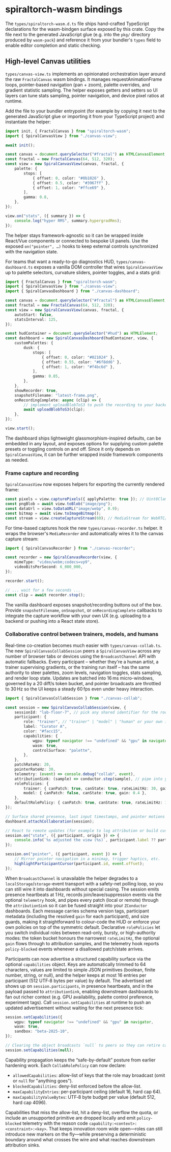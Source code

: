 # spiraltorch-wasm bindings

The `types/spiraltorch-wasm.d.ts` file ships hand-crafted TypeScript declarations for the
wasm-bindgen surface exposed by this crate. Copy the file next to the generated
JavaScript glue (e.g. into the `pkg/` directory produced by `wasm-pack`) and reference it
from your bundler's `types` field to enable editor completion and static checking.

## High-level Canvas utilities

`types/canvas-view.ts` implements an opinionated orchestration layer around the raw
`FractalCanvas` wasm bindings. It manages requestAnimationFrame loops, pointer-based
navigation (pan + zoom), palette overrides, and gradient statistic sampling. The helper
exposes getters and setters so UI layers can tune stats sampling, pointer navigation, and
device pixel ratios at runtime.

Add the file to your bundler entrypoint (for example by copying it next to the generated
JavaScript glue or importing it from your TypeScript project) and instantiate the helper:

```ts
import init, { FractalCanvas } from "spiraltorch-wasm";
import { SpiralCanvasView } from "./canvas-view";

await init();

const canvas = document.querySelector("#fractal") as HTMLCanvasElement;
const fractal = new FractalCanvas(64, 512, 320);
const view = new SpiralCanvasView(canvas, fractal, {
    palette: {
        stops: [
            { offset: 0, color: "#0b1026" },
            { offset: 0.5, color: "#3967ff" },
            { offset: 1, color: "#ffce69" },
        ],
        gamma: 0.8,
    },
});

view.on("stats", ({ summary }) => {
    console.log("hyper RMS", summary.hypergradRms);
});
```

The helper stays framework-agnostic so it can be wrapped inside React/Vue components or
connected to bespoke UI panels. Use the exposed `on("pointer", …)` hooks to keep external
controls synchronized with the navigation state.

For teams that want a ready-to-go diagnostics HUD, `types/canvas-dashboard.ts` exposes a
vanilla DOM controller that wires `SpiralCanvasView` up to palette selectors, curvature
sliders, pointer toggles, and a stats grid:

```ts
import { FractalCanvas } from "spiraltorch-wasm";
import { SpiralCanvasView } from "./canvas-view";
import { SpiralCanvasDashboard } from "./canvas-dashboard";

const canvas = document.querySelector("#fractal") as HTMLCanvasElement;
const fractal = new FractalCanvas(64, 512, 320);
const view = new SpiralCanvasView(canvas, fractal, {
    autoStart: false,
    statsInterval: 125,
});

const hudContainer = document.querySelector("#hud") as HTMLElement;
const dashboard = new SpiralCanvasDashboard(hudContainer, view, {
    customPalettes: {
        dusk: {
            stops: [
                { offset: 0, color: "#021024" },
                { offset: 0.55, color: "#6f8dd6" },
                { offset: 1, color: "#f4bc6d" },
            ],
            gamma: 0.85,
        },
    },
    showRecorder: true,
    snapshotFilename: "latest-frame.png",
    onRecordingComplete: async (clip) => {
        // implement uploadBlobToS3 to push the recording to your backend
        await uploadBlobToS3(clip);
    },
});

view.start();
```

The dashboard ships lightweight glassmorphism-inspired defaults, can be embedded in any
layout, and exposes options for supplying custom palette presets or toggling controls on
and off. Since it only depends on `SpiralCanvasView`, it can be further wrapped inside
framework components as needed.

### Frame capture and recording

`SpiralCanvasView` now exposes helpers for exporting the currently rendered frame:

```ts
const pixels = view.capturePixels({ applyPalette: true }); // Uint8ClampedArray copy
const pngBlob = await view.toBlob("image/png");
const dataUrl = view.toDataURL("image/webp", 0.9);
const bitmap = await view.toImageBitmap();
const stream = view.createCaptureStream(60); // MediaStream for WebRTC/recording
```

For time-based captures hook the new `types/canvas-recorder.ts` helper. It wraps the
browser's `MediaRecorder` and automatically wires it to the canvas capture stream:

```ts
import { SpiralCanvasRecorder } from "./canvas-recorder";

const recorder = new SpiralCanvasRecorder(view, {
    mimeType: "video/webm;codecs=vp9",
    videoBitsPerSecond: 6_000_000,
});

recorder.start();

// ... wait for a few seconds ...
const clip = await recorder.stop();
```

The vanilla dashboard exposes snapshot/recording buttons out of the box. Provide
`snapshotFilename`, `onSnapshot`, or `onRecordingComplete` callbacks to integrate the
capture workflow with your own UX (e.g. uploading to a backend or pushing into a React
state store).

### Collaborative control between trainers, models, and humans

Real-time co-creation becomes much easier with `types/canvas-collab.ts`. The new
`SpiralCanvasCollabSession` peers a `SpiralCanvasView` across any number of browser tabs
or devices using the `BroadcastChannel` API with automatic fallbacks. Every participant –
whether they're a human artist, a trainer supervising gradients, or the training run
itself – has the same authority to steer palettes, zoom levels, navigation toggles,
stats sampling, and render loop state. Updates are batched into 16 ms micro-windows,
governed by a 20 diff/s token bucket, and pointer broadcasts are throttled to 30 Hz so
the UI keeps a steady 60 fps even under heavy interaction.

```ts
import { SpiralCanvasCollabSession } from "./canvas-collab";

const session = new SpiralCanvasCollabSession(view, {
    sessionId: "lab-floor-7", // pick any shared identifier for the room
    participant: {
        role: "trainer", // "trainer" | "model" | "human" or your own identifier
        label: "Curator A",
        color: "#facc15",
        capabilities: {
            wgpu: typeof navigator !== "undefined" && "gpu" in navigator,
            wasm: true,
            controlSurface: "palette",
        },
    },
    patchRateHz: 20,
    pointerRateHz: 30,
    telemetry: (event) => console.debug("collab", event),
    attributionSink: (sample) => conductor.step(sample), // pipe into your ZConductor
    rolePolicies: {
        trainer: { canPatch: true, canState: true, rateLimitHz: 30, gain: 1.2 },
        model: { canPatch: false, canState: true, gain: 0.4 },
    },
    defaultRolePolicy: { canPatch: true, canState: true, rateLimitHz: 10, gain: 0.7 },
});

// Surface shared presence, last input timestamps, and pointer motions inside the HUD.
dashboard.attachCollaboration(session);

// React to remote updates (for example to log attribution or build custom UI chrome).
session.on("state", ({ participant, origin }) => {
    console.info(`%s adjusted the view (%s)`, participant.label ?? participant.role, origin);
});

session.on("pointer", ({ participant, event }) => {
    // Mirror pointer navigation in a minimap, trigger haptics, etc.
    highlightParticipantCursor(participant.id, event.offset);
});
```

When `BroadcastChannel` is unavailable the helper degrades to a
`localStorage`/`storage`-event transport with a safety-net polling loop, so you can still
wire it into dashboards without special casing. The session emits presence heartbeats at
1 Hz, records join/leave/suppression events via the optional `telemetry` hook, and pipes
every patch (local or remote) through the `attributionSink` so it can be fused straight
into your `ZConductor` dashboards. Each message carries schema version tags, participant
metadata (including the resolved `gain` for each participant), and size guards, making it
straightforward to colour-code the HUD or enforce your own policies on top of the
symmetric default. Declarative `rolePolicies` let you switch individual roles between
read-only, bursty, or high-authority modes: the token bucket honours the narrowest
`rateLimitHz`, the optional `gain` flows through to attribution samples, and the telemetry
hook reports `policy-blocked` events whenever a disallowed patch/state arrives.

Participants can now advertise a structured capability surface via the optional
`capabilities` object. Keys are automatically trimmed to 64 characters, values are limited
to simple JSON primitives (boolean, finite number, string, or null), and the helper keeps
at most 16 entries per participant (512 UTF‑8 bytes per value) by default. The advertised
set shows up on `session.participants`, in presence heartbeats, and in the payload passed
to `attributionSink`, enabling downstream dashboards to fan out richer context (e.g. GPU
availability, palette control preference, experiment tags). Call `session.setCapabilities`
at runtime to push an updated advertisement without waiting for the next presence tick:

```ts
session.setCapabilities({
    wgpu: typeof navigator !== "undefined" && "gpu" in navigator,
    wasm: true,
    sandbox: "beta-2025-10",
});

// Clearing the object broadcasts `null` to peers so they can retire cached badges.
session.setCapabilities(null);
```

Capability propagation keeps the “safe-by-default” posture from earlier hardening work.
Each `CollabRolePolicy` can now declare:

* `allowedCapabilities`: allow-list of keys that the role may broadcast (omit or `null`
  for "anything goes").
* `blockedCapabilities`: deny-list enforced before the allow-list.
* `maxCapabilityEntries`: per-participant ceiling (default 16, hard cap 64).
* `maxCapabilityValueBytes`: UTF‑8 byte budget per value (default 512, hard cap 4096).

Capabilities that miss the allow-list, hit a deny-list, overflow the quota, or include an
unsupported primitive are dropped locally and emit `policy-blocked` telemetry with the
reason code `capability:<context>:<constraint>:<key>`. That keeps innovation room wide
open—roles can still introduce new markers on the fly—while preserving a deterministic
boundary around what crosses the wire and what reaches downstream attribution sinks.
